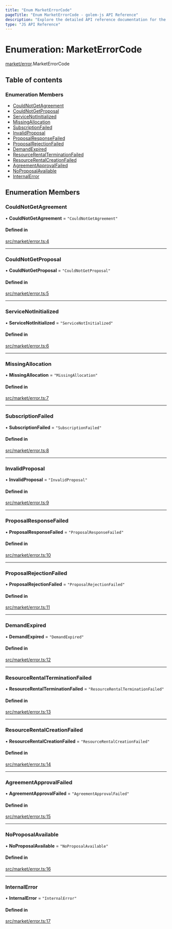 ```yaml
---
title: "Enum MarketErrorCode"
pageTitle: "Enum MarketErrorCode - golem-js API Reference"
description: "Explore the detailed API reference documentation for the Enum MarketErrorCode within the golem-js SDK for the Golem Network."
type: "JS API Reference"
---
```

# Enumeration: MarketErrorCode

[market/error](../modules/market_error).MarketErrorCode

## Table of contents

### Enumeration Members

- [CouldNotGetAgreement](market_error.MarketErrorCode#couldnotgetagreement)
- [CouldNotGetProposal](market_error.MarketErrorCode#couldnotgetproposal)
- [ServiceNotInitialized](market_error.MarketErrorCode#servicenotinitialized)
- [MissingAllocation](market_error.MarketErrorCode#missingallocation)
- [SubscriptionFailed](market_error.MarketErrorCode#subscriptionfailed)
- [InvalidProposal](market_error.MarketErrorCode#invalidproposal)
- [ProposalResponseFailed](market_error.MarketErrorCode#proposalresponsefailed)
- [ProposalRejectionFailed](market_error.MarketErrorCode#proposalrejectionfailed)
- [DemandExpired](market_error.MarketErrorCode#demandexpired)
- [ResourceRentalTerminationFailed](market_error.MarketErrorCode#resourcerentalterminationfailed)
- [ResourceRentalCreationFailed](market_error.MarketErrorCode#resourcerentalcreationfailed)
- [AgreementApprovalFailed](market_error.MarketErrorCode#agreementapprovalfailed)
- [NoProposalAvailable](market_error.MarketErrorCode#noproposalavailable)
- [InternalError](market_error.MarketErrorCode#internalerror)

## Enumeration Members

### CouldNotGetAgreement

• **CouldNotGetAgreement** = ``"CouldNotGetAgreement"``

#### Defined in

[src/market/error.ts:4](https://github.com/golemfactory/golem-js/blob/570126bc/src/market/error.ts#L4)

___

### CouldNotGetProposal

• **CouldNotGetProposal** = ``"CouldNotGetProposal"``

#### Defined in

[src/market/error.ts:5](https://github.com/golemfactory/golem-js/blob/570126bc/src/market/error.ts#L5)

___

### ServiceNotInitialized

• **ServiceNotInitialized** = ``"ServiceNotInitialized"``

#### Defined in

[src/market/error.ts:6](https://github.com/golemfactory/golem-js/blob/570126bc/src/market/error.ts#L6)

___

### MissingAllocation

• **MissingAllocation** = ``"MissingAllocation"``

#### Defined in

[src/market/error.ts:7](https://github.com/golemfactory/golem-js/blob/570126bc/src/market/error.ts#L7)

___

### SubscriptionFailed

• **SubscriptionFailed** = ``"SubscriptionFailed"``

#### Defined in

[src/market/error.ts:8](https://github.com/golemfactory/golem-js/blob/570126bc/src/market/error.ts#L8)

___

### InvalidProposal

• **InvalidProposal** = ``"InvalidProposal"``

#### Defined in

[src/market/error.ts:9](https://github.com/golemfactory/golem-js/blob/570126bc/src/market/error.ts#L9)

___

### ProposalResponseFailed

• **ProposalResponseFailed** = ``"ProposalResponseFailed"``

#### Defined in

[src/market/error.ts:10](https://github.com/golemfactory/golem-js/blob/570126bc/src/market/error.ts#L10)

___

### ProposalRejectionFailed

• **ProposalRejectionFailed** = ``"ProposalRejectionFailed"``

#### Defined in

[src/market/error.ts:11](https://github.com/golemfactory/golem-js/blob/570126bc/src/market/error.ts#L11)

___

### DemandExpired

• **DemandExpired** = ``"DemandExpired"``

#### Defined in

[src/market/error.ts:12](https://github.com/golemfactory/golem-js/blob/570126bc/src/market/error.ts#L12)

___

### ResourceRentalTerminationFailed

• **ResourceRentalTerminationFailed** = ``"ResourceRentalTerminationFailed"``

#### Defined in

[src/market/error.ts:13](https://github.com/golemfactory/golem-js/blob/570126bc/src/market/error.ts#L13)

___

### ResourceRentalCreationFailed

• **ResourceRentalCreationFailed** = ``"ResourceRentalCreationFailed"``

#### Defined in

[src/market/error.ts:14](https://github.com/golemfactory/golem-js/blob/570126bc/src/market/error.ts#L14)

___

### AgreementApprovalFailed

• **AgreementApprovalFailed** = ``"AgreementApprovalFailed"``

#### Defined in

[src/market/error.ts:15](https://github.com/golemfactory/golem-js/blob/570126bc/src/market/error.ts#L15)

___

### NoProposalAvailable

• **NoProposalAvailable** = ``"NoProposalAvailable"``

#### Defined in

[src/market/error.ts:16](https://github.com/golemfactory/golem-js/blob/570126bc/src/market/error.ts#L16)

___

### InternalError

• **InternalError** = ``"InternalError"``

#### Defined in

[src/market/error.ts:17](https://github.com/golemfactory/golem-js/blob/570126bc/src/market/error.ts#L17)
